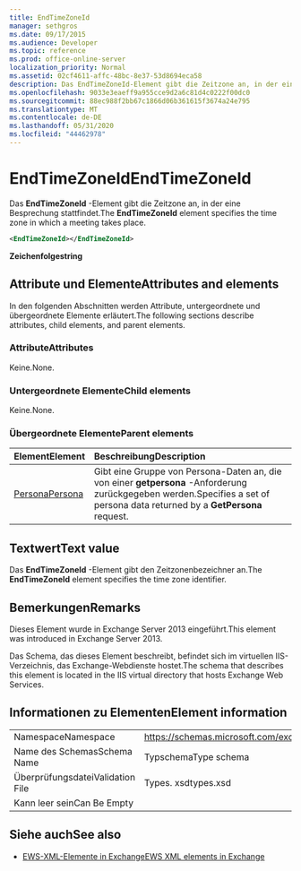 ```yaml
---
title: EndTimeZoneId
manager: sethgros
ms.date: 09/17/2015
ms.audience: Developer
ms.topic: reference
ms.prod: office-online-server
localization_priority: Normal
ms.assetid: 02cf4611-affc-48bc-8e37-53d8694eca58
description: Das EndTimeZoneId-Element gibt die Zeitzone an, in der eine Besprechung stattfindet.
ms.openlocfilehash: 9033e3eaeff9a955cce9d2a6c81d4c0222f00dc0
ms.sourcegitcommit: 88ec988f2bb67c1866d06b361615f3674a24e795
ms.translationtype: MT
ms.contentlocale: de-DE
ms.lasthandoff: 05/31/2020
ms.locfileid: "44462978"
---
```

# <a name="endtimezoneid"></a><span data-ttu-id="fc6b9-103">EndTimeZoneId</span><span class="sxs-lookup"><span data-stu-id="fc6b9-103">EndTimeZoneId</span></span>

<span data-ttu-id="fc6b9-104">Das **EndTimeZoneId** -Element gibt die Zeitzone an, in der eine Besprechung stattfindet.</span><span class="sxs-lookup"><span data-stu-id="fc6b9-104">The **EndTimeZoneId** element specifies the time zone in which a meeting takes place.</span></span> 
  
```XML
<EndTimeZoneId></EndTimeZoneId>
```

 <span data-ttu-id="fc6b9-105">**Zeichenfolge**</span><span class="sxs-lookup"><span data-stu-id="fc6b9-105">**string**</span></span>
## <a name="attributes-and-elements"></a><span data-ttu-id="fc6b9-106">Attribute und Elemente</span><span class="sxs-lookup"><span data-stu-id="fc6b9-106">Attributes and elements</span></span>

<span data-ttu-id="fc6b9-107">In den folgenden Abschnitten werden Attribute, untergeordnete und übergeordnete Elemente erläutert.</span><span class="sxs-lookup"><span data-stu-id="fc6b9-107">The following sections describe attributes, child elements, and parent elements.</span></span>
  
### <a name="attributes"></a><span data-ttu-id="fc6b9-108">Attribute</span><span class="sxs-lookup"><span data-stu-id="fc6b9-108">Attributes</span></span>

<span data-ttu-id="fc6b9-109">Keine.</span><span class="sxs-lookup"><span data-stu-id="fc6b9-109">None.</span></span>
  
### <a name="child-elements"></a><span data-ttu-id="fc6b9-110">Untergeordnete Elemente</span><span class="sxs-lookup"><span data-stu-id="fc6b9-110">Child elements</span></span>

<span data-ttu-id="fc6b9-111">Keine.</span><span class="sxs-lookup"><span data-stu-id="fc6b9-111">None.</span></span>
  
### <a name="parent-elements"></a><span data-ttu-id="fc6b9-112">Übergeordnete Elemente</span><span class="sxs-lookup"><span data-stu-id="fc6b9-112">Parent elements</span></span>

|<span data-ttu-id="fc6b9-113">**Element**</span><span class="sxs-lookup"><span data-stu-id="fc6b9-113">**Element**</span></span>|<span data-ttu-id="fc6b9-114">**Beschreibung**</span><span class="sxs-lookup"><span data-stu-id="fc6b9-114">**Description**</span></span>|
|:-----|:-----|
|[<span data-ttu-id="fc6b9-115">Persona</span><span class="sxs-lookup"><span data-stu-id="fc6b9-115">Persona</span></span>](persona.md) <br/> |<span data-ttu-id="fc6b9-116">Gibt eine Gruppe von Persona-Daten an, die von einer **getpersona** -Anforderung zurückgegeben werden.</span><span class="sxs-lookup"><span data-stu-id="fc6b9-116">Specifies a set of persona data returned by a **GetPersona** request.</span></span>  <br/> |
   
## <a name="text-value"></a><span data-ttu-id="fc6b9-117">Textwert</span><span class="sxs-lookup"><span data-stu-id="fc6b9-117">Text value</span></span>

<span data-ttu-id="fc6b9-118">Das **EndTimeZoneId** -Element gibt den Zeitzonenbezeichner an.</span><span class="sxs-lookup"><span data-stu-id="fc6b9-118">The **EndTimeZoneId** element specifies the time zone identifier.</span></span> 
  
## <a name="remarks"></a><span data-ttu-id="fc6b9-119">Bemerkungen</span><span class="sxs-lookup"><span data-stu-id="fc6b9-119">Remarks</span></span>

<span data-ttu-id="fc6b9-120">Dieses Element wurde in Exchange Server 2013 eingeführt.</span><span class="sxs-lookup"><span data-stu-id="fc6b9-120">This element was introduced in Exchange Server 2013.</span></span>
  
<span data-ttu-id="fc6b9-121">Das Schema, das dieses Element beschreibt, befindet sich im virtuellen IIS-Verzeichnis, das Exchange-Webdienste hostet.</span><span class="sxs-lookup"><span data-stu-id="fc6b9-121">The schema that describes this element is located in the IIS virtual directory that hosts Exchange Web Services.</span></span>
  
## <a name="element-information"></a><span data-ttu-id="fc6b9-122">Informationen zu Elementen</span><span class="sxs-lookup"><span data-stu-id="fc6b9-122">Element information</span></span>

|||
|:-----|:-----|
|<span data-ttu-id="fc6b9-123">Namespace</span><span class="sxs-lookup"><span data-stu-id="fc6b9-123">Namespace</span></span>  <br/> |https://schemas.microsoft.com/exchange/services/2006/types  <br/> |
|<span data-ttu-id="fc6b9-124">Name des Schemas</span><span class="sxs-lookup"><span data-stu-id="fc6b9-124">Schema Name</span></span>  <br/> |<span data-ttu-id="fc6b9-125">Typschema</span><span class="sxs-lookup"><span data-stu-id="fc6b9-125">Type schema</span></span>  <br/> |
|<span data-ttu-id="fc6b9-126">Überprüfungsdatei</span><span class="sxs-lookup"><span data-stu-id="fc6b9-126">Validation File</span></span>  <br/> |<span data-ttu-id="fc6b9-127">Types. xsd</span><span class="sxs-lookup"><span data-stu-id="fc6b9-127">types.xsd</span></span>  <br/> |
|<span data-ttu-id="fc6b9-128">Kann leer sein</span><span class="sxs-lookup"><span data-stu-id="fc6b9-128">Can Be Empty</span></span>  <br/> ||
   
## <a name="see-also"></a><span data-ttu-id="fc6b9-129">Siehe auch</span><span class="sxs-lookup"><span data-stu-id="fc6b9-129">See also</span></span>



- [<span data-ttu-id="fc6b9-130">EWS-XML-Elemente in Exchange</span><span class="sxs-lookup"><span data-stu-id="fc6b9-130">EWS XML elements in Exchange</span></span>](ews-xml-elements-in-exchange.md)

